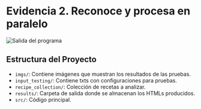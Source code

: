 # Evidencia 2. Reconoce y procesa en paralelo

![Salida del programa](testing_files/imgs/image.png)

## Estructura del Proyecto

- `imgs/`: Contiene imágenes que muestran los resultados de las pruebas.
- `input_testing/`: Contiene txts con configuraciones para pruebas.
- `recipe_collection/`: Colección de recetas a analizar.
- `results/`: Carpeta de salida donde se almacenan los HTMLs producidos.
- `src/`: Código principal.

